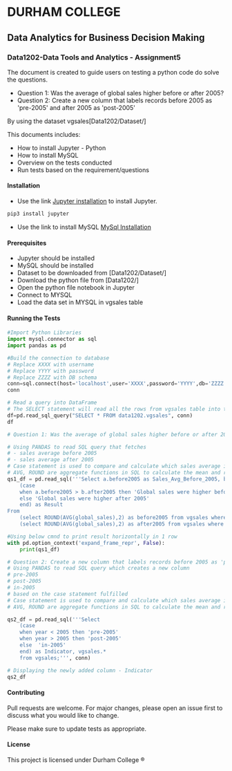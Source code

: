# DURHAM COLLEGE
## Data Analytics for Business Decision Making
### Data1202-Data Tools and Analytics - Assignment5

The document is created to guide users on testing a python code do solve the questions. 
- Question 1: Was the average of global sales higher before or after 2005?
- Question 2: Create a new column that labels records before 2005 as 'pre-2005' and after 2005 as 'post-2005'

By using the dataset vgsales[Data1202/Dataset/]

This documents includes:
- How to install Jupyter - Python
- How to install MySQL
- Overview on the tests conducted
- Run tests based on the requirement/questions


#### Installation

- Use the link [Jupyter installation](https://test-jupyter.readthedocs.io/en/latest/install.html) to install Jupyter.

```bash
pip3 install jupyter
```

- Use the link to install MySQL [MySql Installation](https://www.javatpoint.com/how-to-install-mysql)

#### Prerequisites
- Jupyter should be installed
- MySQL should be installed
- Dataset to be downloaded from [Data1202/Dataset/]
- Download the python file from [Data1202/]
- Open the python file notebook in Jupyter
- Connect to MYSQL
- Load the data set in MYSQL in vgsales table

#### Running the Tests

```python
#Import Python Libraries
import mysql.connector as sql
import pandas as pd

#Build the connection to database
# Replace XXXX with username
# Replace YYYY with password
# Replace ZZZZ with DB schema
conn=sql.connect(host='localhost',user='XXXX',password='YYYY',db='ZZZZ')
conn

# Read a query into DataFrame
# The SELECT statement will read all the rows from vgsales table into the dataframe df
df=pd.read_sql_query("SELECT * FROM data1202.vgsales", conn)
df

# Question 1: Was the average of global sales higher before or after 2005?

# Using PANDAS to read SQL query that fetches 
# - sales average before 2005
# - sales average after 2005
# Case statement is used to compare and calculate which sales average is higher
# AVG, ROUND are aggregate functions in SQL to calculate the mean and round upto 2 digits respectively
qs1_df = pd.read_sql('''Select a.before2005 as Sales_Avg_Before_2005, b.after2005 as Sales_Avg_After_2005,
    (case
    when a.before2005 > b.after2005 then 'Global sales were higher before 2005'
    else 'Global sales were higher after 2005'
    end) as Result
From
    (select ROUND(AVG(global_sales),2) as before2005 from vgsales where year < 2005) a,
    (select ROUND(AVG(global_sales),2) as after2005 from vgsales where year > 2005) b''', conn)

#Using below cmnd to print result horizontally in 1 row
with pd.option_context('expand_frame_repr', False):
    print(qs1_df)

# Question 2: Create a new column that labels records before 2005 as 'pre-2005' and after 2005 as 'post-2005'
# Using PANDAS to read SQL query which creates a new column 
# pre-2005
# post-2005
# in-2005
# based on the case statement fulfilled
# Case statement is used to compare and calculate which sales average is higher
# AVG, ROUND are aggregate functions in SQL to calculate the mean and round upto 2 digits respectively

qs2_df = pd.read_sql('''Select
    (case
    when year < 2005 then 'pre-2005'
    when year > 2005 then 'post-2005'
    else  'in-2005'
    end) as Indicator, vgsales.*
    from vgsales;''', conn)

# Displaying the newly added column - Indicator
qs2_df

```

#### Contributing
Pull requests are welcome. For major changes, please open an issue first to discuss what you would like to change.

Please make sure to update tests as appropriate.

#### License
This project is licensed under Durham College ®
